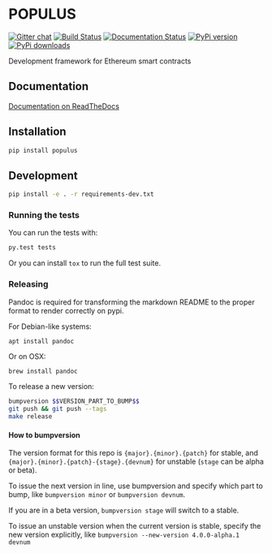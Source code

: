 # POPULUS

[![Gitter chat](https://badges.gitter.im/ethereum/populus.png)](https://gitter.im/ethereum/populus "Gitter chat")
[![Build Status](https://travis-ci.org/voith/populus.png)](https://travis-ci.org/voith/populus)
[![Documentation Status](https://readthedocs.org/projects/populus/badge/?version=latest)](https://readthedocs.org/projects/populus/?badge=latest)
[![PyPi version](https://img.shields.io/pypi/v/populus.svg)](https://pypi.python.org/pypi/populus)
[![PyPi downloads](https://img.shields.io/pypi/dm/populus.svg)](https://pypi.python.org/pypi/populus)
   

Development framework for Ethereum smart contracts


## Documentation

[Documentation on ReadTheDocs](http://populus.readthedocs.org/en/latest/)


## Installation

```sh
pip install populus
```

## Development

```sh
pip install -e . -r requirements-dev.txt
```


### Running the tests

You can run the tests with:

```sh
py.test tests
```

Or you can install `tox` to run the full test suite.


### Releasing

Pandoc is required for transforming the markdown README to the proper format to
render correctly on pypi.

For Debian-like systems:

```
apt install pandoc
```

Or on OSX:

```sh
brew install pandoc
```

To release a new version:

```sh
bumpversion $$VERSION_PART_TO_BUMP$$
git push && git push --tags
make release
```


#### How to bumpversion

The version format for this repo is `{major}.{minor}.{patch}` for stable, and
`{major}.{minor}.{patch}-{stage}.{devnum}` for unstable (`stage` can be alpha or beta).

To issue the next version in line, use bumpversion and specify which part to bump,
like `bumpversion minor` or `bumpversion devnum`.

If you are in a beta version, `bumpversion stage` will switch to a stable.

To issue an unstable version when the current version is stable, specify the
new version explicitly, like `bumpversion --new-version 4.0.0-alpha.1 devnum`
